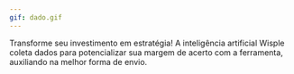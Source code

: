 ```yaml
---
gif: dado.gif
---
```


Transforme seu investimento em estratégia! A inteligência artificial Wisple coleta dados para potencializar sua margem de acerto com a ferramenta, auxiliando na melhor forma de envio. 